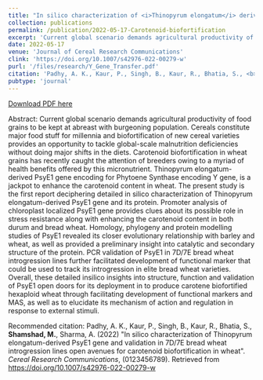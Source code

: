 ```yaml
---
title: "In silico characterization of <i>Thinopyrum elongatum</i> derived PsyE1 gene and validation in 7D/7E bread wheat introgression lines open avenues for carotenoid biofortifcation in wheat"
collection: publications
permalink: /publication/2022-05-17-Carotenoid-biofortification
excerpt: 'Current global scenario demands agricultural productivity of food grains to be kept at abreast with burgeoning population. Cereals constitute major food stuff for millennia and biofortification of new cereal varieties provides an opportunity to tackle global-scale malnutrition deficiencies without doing major shifts in the diets. Carotenoid biofortification in wheat grains has recently caught the attention of breeders owing to a myriad of health benefits offered by this micronutrient. Thinopyrum elongatum-derived PsyE1 gene encoding for Phytoene Synthase encoding Y gene, is a jackpot to enhance the carotenoid content in wheat. The present study is the first report deciphering detailed in silico characterization of Thinopyrum elongatum-derived PsyE1 gene and its protein. Promoter analysis of chloroplast localized PsyE1 gene provides clues about its possible role in stress resistance along with enhancing the carotenoid content in both durum and bread wheat. Homology, phylogeny and protein modelling studies of PsyE1 revealed its closer evolutionary relationship with barley and wheat, as well as provided a preliminary insight into catalytic and secondary structure of the protein. PCR validation of PsyE1 in 7D/7E bread wheat introgression lines further facilitated development of functional marker that could be used to track its introgression in elite bread wheat varieties. Overall, these detailed insilico insights into structure, function and validation of PsyE1 open doors for its deployment in to produce carotene biofortified hexaploid wheat through facilitating development of functional markers and MAS, as well as to elucidate its mechanism of action and regulation in response to external stimuli.'
date: 2022-05-17
venue: 'Journal of Cereal Research Communications'
clink: 'https://doi.org/10.1007/s42976-022-00279-w'
purl: '/files/research/Y_Gene_Transfer.pdf'
citation: 'Padhy, A. K., Kaur, P., Singh, B., Kaur, R., Bhatia, S., <b>Shamshad, M.</b>, Sharma, A. (2022) &quot;In silico characterization of Thinopyrum elongatum-derived PsyE1 gene and validation in 7D/7E bread wheat introgression lines open avenues for carotenoid biofortification in wheat&quot;. <i>Cereal Research Communications</i>, (0123456789). Retrieved from https://doi.org/10.1007/s42976-022-00279-w'
pubtype: 'journal'
---
```


<a href='/files/research/Y_Gene_Transfer.pdf'>Download PDF here</a>

Abstract: Current global scenario demands agricultural productivity of food grains to be kept at abreast with burgeoning population. Cereals constitute major food stuff for millennia and biofortification of new cereal varieties provides an opportunity to tackle global-scale malnutrition deficiencies without doing major shifts in the diets. Carotenoid biofortification in wheat grains has recently caught the attention of breeders owing to a myriad of health benefits offered by this micronutrient. Thinopyrum elongatum-derived PsyE1 gene encoding for Phytoene Synthase encoding Y gene, is a jackpot to enhance the carotenoid content in wheat. The present study is the first report deciphering detailed in silico characterization of Thinopyrum elongatum-derived PsyE1 gene and its protein. Promoter analysis of chloroplast localized PsyE1 gene provides clues about its possible role in stress resistance along with enhancing the carotenoid content in both durum and bread wheat. Homology, phylogeny and protein modelling studies of PsyE1 revealed its closer evolutionary relationship with barley and wheat, as well as provided a preliminary insight into catalytic and secondary structure of the protein. PCR validation of PsyE1 in 7D/7E bread wheat introgression lines further facilitated development of functional marker that could be used to track its introgression in elite bread wheat varieties. Overall, these detailed insilico insights into structure, function and validation of PsyE1 open doors for its deployment in to produce carotene biofortified hexaploid wheat through facilitating development of functional markers and MAS, as well as to elucidate its mechanism of action and regulation in response to external stimuli.

Recommended citation: Padhy, A. K., Kaur, P., Singh, B., Kaur, R., Bhatia, S., <b>Shamshad, M.</b>, Sharma, A. (2022) "In silico characterization of Thinopyrum elongatum-derived PsyE1 gene and validation in 7D/7E bread wheat introgression lines open avenues for carotenoid biofortification in wheat". <i>Cereal Research Communications</i>, (0123456789). Retrieved from https://doi.org/10.1007/s42976-022-00279-w
